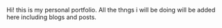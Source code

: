 Hi! this is my personal portfolio. All the thngs i will be doing will be added here including blogs and posts.
